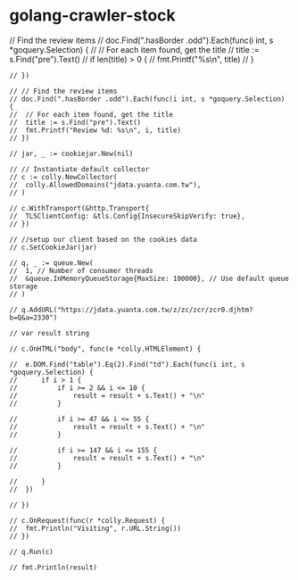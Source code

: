 # golang-crawler-stock


// Find the review items
	// doc.Find(".hasBorder .odd").Each(func(i int, s *goquery.Selection) {
	// 	// For each item found, get the title
	// 	title := s.Find("pre").Text()
	// 	if len(title) > 0 {
	// 		fmt.Printf("%s\n", title)
	// 	}

	// })

	// // Find the review items
	// doc.Find(".hasBorder .odd").Each(func(i int, s *goquery.Selection) {
	// 	// For each item found, get the title
	// 	title := s.Find("pre").Text()
	// 	fmt.Printf("Review %d: %s\n", i, title)
	// })

	// jar, _ := cookiejar.New(nil)

	// // Instantiate default collector
	// c := colly.NewCollector(
	// 	colly.AllowedDomains("jdata.yuanta.com.tw"),
	// )

	// c.WithTransport(&http.Transport{
	// 	TLSClientConfig: &tls.Config{InsecureSkipVerify: true},
	// })

	// //setup our client based on the cookies data
	// c.SetCookieJar(jar)

	// q, _ := queue.New(
	// 	1, // Number of consumer threads
	// 	&queue.InMemoryQueueStorage{MaxSize: 100000}, // Use default queue storage
	// )

	// q.AddURL("https://jdata.yuanta.com.tw/z/zc/zcr/zcr0.djhtm?b=Q&a=2330")

	// var result string

	// c.OnHTML("body", func(e *colly.HTMLElement) {

	// 	e.DOM.Find("table").Eq(2).Find("td").Each(func(i int, s *goquery.Selection) {
	// 		if i > 1 {
	// 			if i >= 2 && i <= 10 {
	// 				result = result + s.Text() + "\n"
	// 			}

	// 			if i >= 47 && i <= 55 {
	// 				result = result + s.Text() + "\n"
	// 			}

	// 			if i >= 147 && i <= 155 {
	// 				result = result + s.Text() + "\n"
	// 			}

	// 		}
	// 	})

	// })

	// c.OnRequest(func(r *colly.Request) {
	// 	fmt.Println("Visiting", r.URL.String())
	// })

	// q.Run(c)

	// fmt.Println(result)